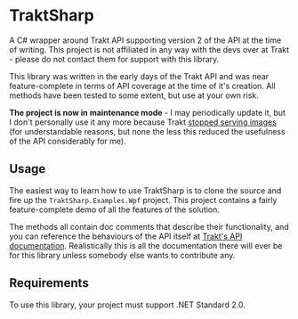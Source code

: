 # TraktSharp

A C# wrapper around Trakt API supporting version 2 of the API at the time of writing. This project is not affiliated in any way with the devs over at Trakt - please do not contact them for support with this library.

This library was written in the early days of the Trakt API and was near feature-complete in terms of API coverage at the time of it's creation. All methods have been tested to some extent, but use at your own risk.

**The project is now in maintenance mode** - I may periodically update it, but I don't personally use it any more because Trakt [stopped serving images](https://apiblog.trakt.tv/trakt-api-images-56b43c356427) (for understandable reasons, but none the less this reduced the usefulness of the API considerably for me).

## Usage

The easiest way to learn how to use TraktSharp is to clone the source and fire up the `TraktSharp.Examples.Wpf` project. This project contains a fairly feature-complete demo of all the features of the solution.

The methods all contain doc comments that describe their functionality, and you can reference the behaviours of the API itself at [Trakt's API documentation](https://trakt.docs.apiary.io). Realistically this is all the documentation there will ever be for this library unless somebody else wants to contribute any. 

## Requirements

To use this library, your project must support .NET Standard 2.0.